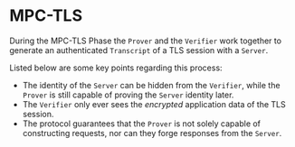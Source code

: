 # MPC-TLS

During the MPC-TLS Phase the `Prover` and the `Verifier` work together to generate an authenticated `Transcript` of a TLS session with a `Server`.

Listed below are some key points regarding this process:

 - The identity of the `Server` can be hidden from the `Verifier`, while the `Prover` is still capable of proving the `Server` identity later.
 - The `Verifier` only ever sees the *encrypted* application data of the TLS session.
 - The protocol guarantees that the `Prover` is not solely capable of constructing requests, nor can they forge responses from the `Server`.
